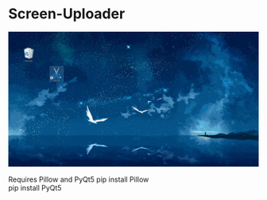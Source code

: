 # Screen-Uploader

<img src="/res/SnipPreview.gif?raw=true" width="800px">

Requires Pillow and PyQt5
pip install Pillow  
pip install PyQt5
